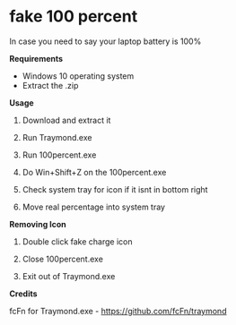 <h1>fake 100 percent</h1>


In case you need to say your laptop battery is 100%



**Requirements**

+ Windows 10 operating system
+ Extract the .zip 


**Usage**

1. Download and extract it

2. Run Traymond.exe
   
3. Run 100percent.exe
   
4. Do Win+Shift+Z on the 100percent.exe
   
5. Check system tray for icon if it isnt in bottom right
   
6. Move real percentage into system tray
   


**Removing Icon**

1. Double click fake charge icon

2. Close 100percent.exe

3. Exit out of Traymond.exe


**Credits**

fcFn for Traymond.exe - <https://github.com/fcFn/traymond>
